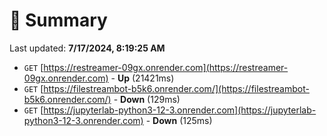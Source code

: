 # 📖 Summary
Last updated: **7/17/2024, 8:19:25 AM**

- `GET` [https://restreamer-09gx.onrender.com](https://restreamer-09gx.onrender.com) - **Up** (21421ms)
- `GET` [https://filestreambot-b5k6.onrender.com/](https://filestreambot-b5k6.onrender.com/) - **Down** (129ms)
- `GET` [https://jupyterlab-python3-12-3.onrender.com](https://jupyterlab-python3-12-3.onrender.com) - **Down** (125ms)
